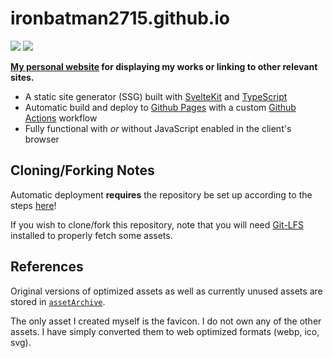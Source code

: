 # ironbatman2715.github.io

[![](https://img.shields.io/github/license/IronBatman2715/ironbatman2715.github.io.svg?branch=main)](https://github.com/IronBatman2715/ironbatman2715.github.io/blob/main/LICENSE)
[![](https://github.com/IronBatman2715/ironbatman2715.github.io/actions/workflows/deploy.yml/badge.svg?branch=main)](https://github.com/IronBatman2715/ironbatman2715.github.io/blob/main/.github/workflows/deploy.yml)

**[My personal website](https://ironbatman2715.github.io/) for displaying my works or linking to other relevant sites.**

- A static site generator (SSG) built with [SvelteKit](https://kit.svelte.dev/) and [TypeScript](https://www.typescriptlang.org/)
- Automatic build and deploy to [Github Pages](https://pages.github.com/) with a custom [Github Actions](https://github.com/features/actions) workflow
- Fully functional with _or_ without JavaScript enabled in the client's browser

## Cloning/Forking Notes

Automatic deployment **requires** the repository be set up according to the steps [here](https://docs.github.com/en/pages/getting-started-with-github-pages/configuring-a-publishing-source-for-your-github-pages-site#publishing-with-a-custom-github-actions-workflow)!

If you wish to clone/fork this repository, note that you will need [Git-LFS](https://git-lfs.com/) installed to properly fetch some assets.

## References

Original versions of optimized assets as well as currently unused assets are stored in [`assetArchive`](./assetArchive/).

The only asset I created myself is the favicon. I do not own any of the other assets. I have simply converted them to web optimized formats (webp, ico, svg).
